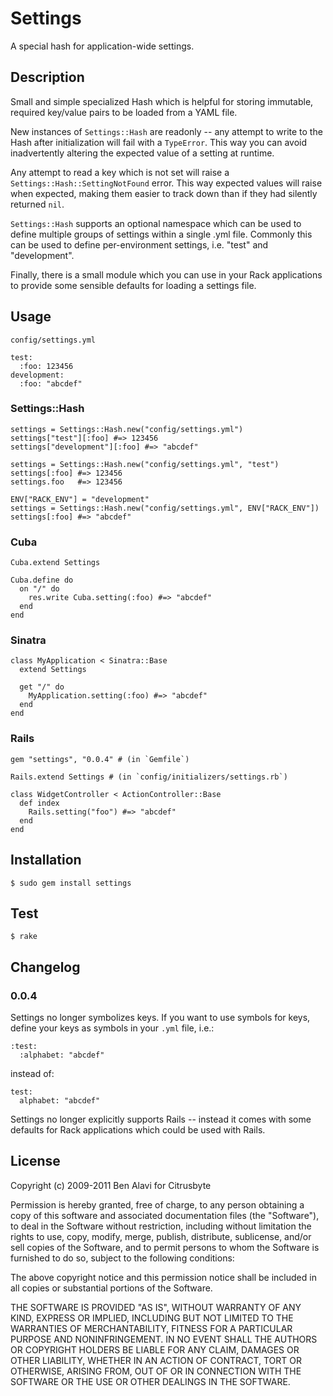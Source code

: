 Settings
========

A special hash for application-wide settings.

Description
-----------

Small and simple specialized Hash which is helpful for storing immutable,
required key/value pairs to be loaded from a YAML file.

New instances of `Settings::Hash` are readonly -- any attempt to write to the
Hash after initialization will fail with a `TypeError`. This way you can avoid
inadvertently altering the expected value of a setting at runtime.

Any attempt to read a key which is not set will raise a 
`Settings::Hash::SettingNotFound` error. This way expected values will raise when
expected, making them easier to track down than if they had silently returned
`nil`.

`Settings::Hash` supports an optional namespace which can be used to define
multiple groups of settings within a single .yml file. Commonly this can be
used to define per-environment settings, i.e. "test" and "development".

Finally, there is a small module which you can use in your Rack applications to
provide some sensible defaults for loading a settings file.

Usage
-----

`config/settings.yml`
    
    test:
      :foo: 123456
    development:
      :foo: "abcdef"

### Settings::Hash

    settings = Settings::Hash.new("config/settings.yml")
    settings["test"][:foo] #=> 123456
    settings["development"][:foo] #=> "abcdef"
    
    settings = Settings::Hash.new("config/settings.yml", "test")
    settings[:foo] #=> 123456
    settings.foo   #=> 123456
    
    ENV["RACK_ENV"] = "development"
    settings = Settings::Hash.new("config/settings.yml", ENV["RACK_ENV"])
    settings[:foo] #=> "abcdef"

### Cuba

    Cuba.extend Settings
    
    Cuba.define do
      on "/" do
        res.write Cuba.setting(:foo) #=> "abcdef"
      end
    end

### Sinatra
  
    class MyApplication < Sinatra::Base
      extend Settings
      
      get "/" do
        MyApplication.setting(:foo) #=> "abcdef"
      end
    end

### Rails
    
    gem "settings", "0.0.4" # (in `Gemfile`)
    
    Rails.extend Settings # (in `config/initializers/settings.rb`)
    
    class WidgetController < ActionController::Base
      def index
        Rails.setting("foo") #=> "abcdef"
      end
    end

Installation
------------

    $ sudo gem install settings

Test
----

    $ rake

Changelog
---------

### 0.0.4

Settings no longer symbolizes keys. If you want to use symbols for keys, define
your keys as symbols in your `.yml` file, i.e.:

    :test:
      :alphabet: "abcdef"

instead of:

    test:
      alphabet: "abcdef"

Settings no longer explicitly supports Rails -- instead it comes with some
defaults for Rack applications which could be used with Rails.

License
-------

Copyright (c) 2009-2011 Ben Alavi for Citrusbyte

Permission is hereby granted, free of charge, to any person obtaining a copy
of this software and associated documentation files (the "Software"), to deal
in the Software without restriction, including without limitation the rights
to use, copy, modify, merge, publish, distribute, sublicense, and/or sell
copies of the Software, and to permit persons to whom the Software is
furnished to do so, subject to the following conditions:

The above copyright notice and this permission notice shall be included in
all copies or substantial portions of the Software.

THE SOFTWARE IS PROVIDED "AS IS", WITHOUT WARRANTY OF ANY KIND, EXPRESS OR
IMPLIED, INCLUDING BUT NOT LIMITED TO THE WARRANTIES OF MERCHANTABILITY,
FITNESS FOR A PARTICULAR PURPOSE AND NONINFRINGEMENT. IN NO EVENT SHALL THE
AUTHORS OR COPYRIGHT HOLDERS BE LIABLE FOR ANY CLAIM, DAMAGES OR OTHER
LIABILITY, WHETHER IN AN ACTION OF CONTRACT, TORT OR OTHERWISE, ARISING FROM,
OUT OF OR IN CONNECTION WITH THE SOFTWARE OR THE USE OR OTHER DEALINGS IN
THE SOFTWARE.
